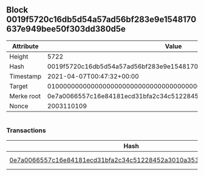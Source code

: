 ## Block 0019f5720c16db5d54a57ad56bf283e9e1548170637e949bee50f303dd380d5e

Attribute | Value
--- | ---
Height | 5722
Hash | 0019f5720c16db5d54a57ad56bf283e9e1548170637e949bee50f303dd380d5e
Timestamp | 2021-04-07T00:47:32+00:00
Target | 0100000000000000000000000000000000000000000000000000000000000000
Merke root | 0e7a0066557c16e84181ecd31bfa2c34c51228452a3010a353433179b8723e1b
Nonce | 2003110109

```

```

### Transactions

Hash | Amount
--- | ---
[0e7a0066557c16e84181ecd31bfa2c34c51228452a3010a353433179b8723e1b](0e7a0066557c16e84181ecd31bfa2c34c51228452a3010a353433179b8723e1b.md) | 10.00000000 SKEPTI 
